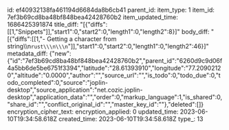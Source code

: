 id: ef40932138fa461194d6684da8b6cb41
parent_id: 
item_type: 1
item_id: 7ef3b69cd8ba48bf848bea42428760b2
item_updated_time: 1686425391874
title_diff: "[{\"diffs\":[[1,\"Snippets\"]],\"start1\":0,\"start2\":0,\"length1\":0,\"length2\":8}]"
body_diff: "[{\"diffs\":[[1,\"- Getting a character from string\\\n```rust\\\n\\\n```\"]],\"start1\":0,\"start2\":0,\"length1\":0,\"length2\":46}]"
metadata_diff: {"new":{"id":"7ef3b69cd8ba48bf848bea42428760b2","parent_id":"6260d9c9d06f4a5bb6de5be6751f3394","latitude":"28.61393910","longitude":"77.20902120","altitude":"0.0000","author":"","source_url":"","is_todo":0,"todo_due":0,"todo_completed":0,"source":"joplin-desktop","source_application":"net.cozic.joplin-desktop","application_data":"","order":0,"markup_language":1,"is_shared":0,"share_id":"","conflict_original_id":"","master_key_id":""},"deleted":[]}
encryption_cipher_text: 
encryption_applied: 0
updated_time: 2023-06-10T19:34:58.618Z
created_time: 2023-06-10T19:34:58.618Z
type_: 13